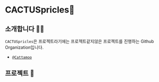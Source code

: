# CACTUSpricles🌵

<!--
## Hi there 👋

**Here are some ideas to get you started:**

🙋‍♀️ A short introduction - what is your organization all about?
🌈 Contribution guidelines - how can the community get involved?
👩‍💻 Useful resources - where can the community find your docs? Is there anything else the community should know?
🍿 Fun facts - what does your team eat for breakfast?
🧙 Remember, you can do mighty things with the power of [Markdown](https://docs.github.com/github/writing-on-github/getting-started-with-writing-and-formatting-on-github/basic-writing-and-formatting-syntax)
-->


## 소개합니다 🙋‍♀️

`CACTUSpricles`은 프로젝트라기에는 프로젝트같지않은 프로젝트를 진행하는 Github Organization입니다.

- [`@Cattamoo`](https://github.com/cattamoo)

## 프로젝트 📝
